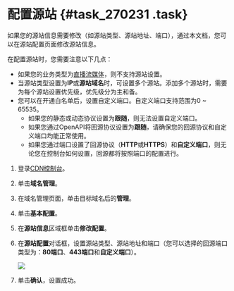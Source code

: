 # 配置源站 {#task_270231 .task}

如果您的源站信息需要修改（如源站类型、源站地址、端口），通过本文档，您可以在源站配置页面修改源站信息。

在配置源站时，您需要注意以下几点：

-   如果您的业务类型为[直播流媒体](../../../../cn.zh-CN/产品简介/应用场景/直播流媒体.md#)，则不支持源站设置。
-   当源站类型设置为**IP**或**源站域名**时，可设置多个源站。添加多个源站时，需要为每个源站设置优先级，优先级分为主和备。
-   您可以在开通白名单后，设置自定义端口。自定义端口支持范围为0 ~ 65535。
    -   如果您的静态或动态协议设置为**跟随**，则无法设置自定义端口。
    -   如果您通过OpenAPI将回源协议设置为**跟随**，请确保您的回源协议和自定义端口均能正常使用。
    -   如果您通过端口设置了回源协议（**HTTP**或**HTTPS**）和**自定义端口**，则无论您在控制台如何设置，回源都将按照端口的配置进行。

1.  登录[CDN控制台](https://cdnnext.console.aliyun.com)。
2.  单击**域名管理**。
3.  在域名管理页面，单击目标域名后的**管理**。
4.  单击**基本配置**。
5.  在**源站信息**区域框单击**修改配置**。
6.  在**源站配置**对话框，设置源站类型、源站地址和端口（您可以选择的回源端口类型为：**80端口**、**443端口**和**自定义端口**）。 

    ![](http://static-aliyun-doc.oss-cn-hangzhou.aliyuncs.com/assets/img/223013/155955504447757_zh-CN.png)

7.  单击**确认**，设置成功。

